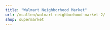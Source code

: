```yaml
---
title: "Walmart Neighborhood Market"
url: /mcallen/walmart-neighborhood-market-2/
shop: supermarket
---
```

